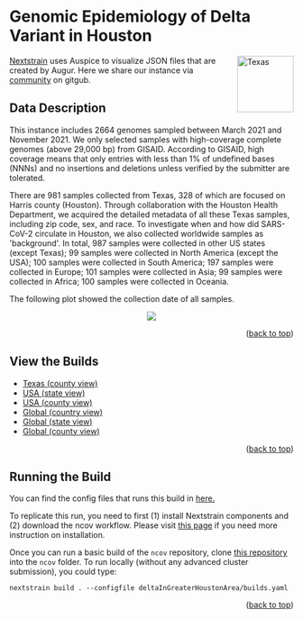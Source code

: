 <a name="readme-top"></a>
# Genomic Epidemiology of Delta Variant in Houston 

<img align="right" width="100" alt="Texas" src="https://user-images.githubusercontent.com/46392207/211480214-5a6c92b6-ba0a-4268-a118-f55529bf6ba9.png">

[Nextstrain](https://nextstrain.org) uses Auspice to visualize JSON files that are created by Augur. Here we share our instance via [community](https://nextstrain.org/community/) on gitgub.

## Data Description
This instance includes 2664 genomes sampled between March 2021 and November 2021. We only selected samples with high-coverage complete genomes (above 29,000 bp) from GISAID. According to GISAID, high coverage means that only entries with less than 1% of undefined bases (NNNs) and no insertions and deletions unless verified by the submitter are tolerated.

There are 981 samples collected from Texas, 328 of which are focused on Harris county (Houston). Through collaboration with the Houston Health Department, we acquired the detailed metadata of all these Texas samples, including zip code, sex, and race. To investigate when and how did SARS-CoV-2 circulate in Houston, we also collected worldwide samples as 'background'. In total, 987 samples were collected in other US states (except Texas); 99 samples were collected in North America (except the USA); 100 samples were collected in South America; 197 samples were collected in Europe; 101 samples were collected in Asia; 99 samples were collected in Africa; 100 samples were collected in Oceania.

The following plot showed the collection date of all samples.
<p align="center"><img src="https://github.com/leke-lyu/ncov/files/10379414/Date.pdf"></p>

<p align="right">(<a href="#readme-top">back to top</a>)</p>

## View the Builds
- [Texas (county view)](https://nextstrain.org/community/leke-lyu/ncov/houston)
- [USA (state view)](https://nextstrain.org/community/leke-lyu/ncov/texas)
- [USA (county view)](https://nextstrain.org/community/leke-lyu/ncov/texas?c=location&r=location)
- [Global (country view)](https://nextstrain.org/community/leke-lyu/ncov/global)
- [Global (state view)](https://nextstrain.org/community/leke-lyu/ncov/global?c=division&r=division)
- [Global (county view)](https://nextstrain.org/community/leke-lyu/ncov/global?r=location)

<p align="right">(<a href="#readme-top">back to top</a>)</p>

## Running the Build
You can find the config files that runs this build in [here.](https://github.com/leke-lyu/deltaInGreaterHoustonArea)

To replicate this run, you need to first (1) install Nextstrain components and (2) download the ncov workflow. Please visit [this page](https://docs.nextstrain.org/projects/ncov/en/latest/tutorial/setup.html) if you need more instruction on installation.

Once you can run a basic build of the `ncov` repository, clone [this repository](https://github.com/leke-lyu/deltaInGreaterHoustonArea) into the `ncov` folder. To run locally (without any advanced cluster submission), you could type:

```shell
nextstrain build . --configfile deltaInGreaterHoustonArea/builds.yaml 
```


<p align="right">(<a href="#readme-top">back to top</a>)</p>
